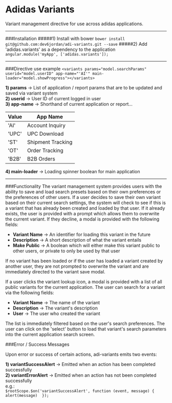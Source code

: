 # Adidas Variants
Variant management directive for use across adidas applications.
- - - -
###Installation
#####1) Install with bower
`bower install git@github.com:dev6jordan/adi-variants.git --save`
#####2) Add 'adidas.variants' as a dependency to the application
`angular.module('myApp', ['adidas.variants']);`

- - - -
###Directive use example
`<variants params="model.searchParams" userid="model.userID" app-name="'AI'" main-loader="model.showProgress"></variants>`        

**1) params** -> List of application / report params that are to be updated and saved via variant system    
**2) userid** -> User ID of current logged in user    
**3) app-name** -> Shorthand of current application or report...    

Value  | App Name
------------- | -------------
'AI'          | Account Inquiry
'UPC'         | UPC Download
'ST'          | Shipment Tracking
'OT'          | Order Tracking
'B2B'         | B2B Orders    
**4) main-loader** -> Loading spinner boolean for main application
- - - -

###Functionality
The variant management system provides users with the ability to save and load search presets based on their own preferences or 
the preferences of other users. If a user decides to save their own variant based on their current search settings, the system will 
check to see if this is a variant that has already been created and loaded by that user. If it already exists, the user is provided with
a prompt which allows them to overwrite the current variant. If they decline, a modal is provided with the following fields: 

- **Variant Name** -> An identifier for loading this variant in the future    
- **Description** -> A short description of what the variant entails    
- **Make Public** -> A boolean which will either make this variant public to other users, or private to only be used by that user  

If no variant has been loaded or if the user has loaded a variant created by another user, they are not prompted to overwrite the 
variant and are immediately directed to the variant save modal.

If a user clicks the variant lookup icon, a modal is provided with a list of all public variants for the current application. 
The user can search for a variant via the following fields:

- **Variant Name** -> The name of the variant
- **Description** -> The variant's description
- **User** -> The user who created the variant

The list is immediately filtered based on the user's search preferences. The user can click on the 'select' button to load that variant's
search parameters into the current application search screen.


###Error / Success Messages

Upon error or success of certain actions, adi-variants emits two events:

**1) variantSuccessAlert** -> Emitted when an action has been completed successfully    
**2) variantErrorAlert** -> Emitted when an action has not been completed successfully    
e.g.:    
`$rootScope.$on('variantSuccessAlert', function (event, message) { alert(message)  });`